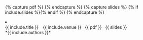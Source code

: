 {% capture pdf %} <a href="{{ include.pdf }}" aria-label="PDF" title="PDF"><i class="fa fa-file-pdf-o"></i></a> {% endcapture %}
{% capture slides %} {% if include.slides %}<a href="{{ include.slides }}" aria-label="Slides" title="Slides"><i class="fa fa-file-powerpoint-o"></i></a>{% endif %} {% endcapture %}
<li>
<div class="h3 mb-1 mt-4 subtitle" markdown="1">
{{ include.title }} &ensp; <span class="h6">{{ include.venue }}</span> &nbsp; {{ pdf }} &nbsp; {{ slides }}
</div>
<div class="mt-1" markdown="1">
*{{ include.authors }}*
</div>
</li>
